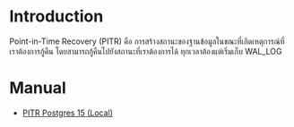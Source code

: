 # Introduction
Point-in-Time Recovery (PITR) คือ การสร้างสถานะของฐานข้อมูลในขณะที่เกิดเหตุการณ์ที่เราต้องการกู้คืน โดยสามารถกู้คืนไปยังสถานะที่เราต้องการได้ ทุกเวลาต้องแต่เริ่มเก็บ WAL_LOG

# Manual
- [PITR Postgres 15 (Local)](./PIRT-15.md)